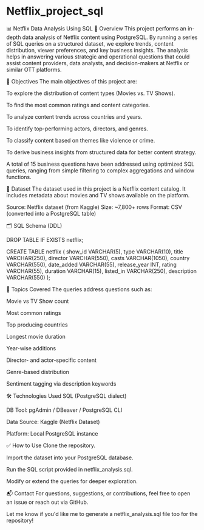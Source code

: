 # Netflix_project_sql

📊 Netflix Data Analysis Using SQL
📌 Overview
This project performs an in-depth data analysis of Netflix content using PostgreSQL. By running a series of SQL queries on a structured dataset, we explore trends, content distribution, viewer preferences, and key business insights. The analysis helps in answering various strategic and operational questions that could assist content providers, data analysts, and decision-makers at Netflix or similar OTT platforms.

🎯 Objectives
The main objectives of this project are:

To explore the distribution of content types (Movies vs. TV Shows).

To find the most common ratings and content categories.

To analyze content trends across countries and years.

To identify top-performing actors, directors, and genres.

To classify content based on themes like violence or crime.

To derive business insights from structured data for better content strategy.

A total of 15 business questions have been addressed using optimized SQL queries, ranging from simple filtering to complex aggregations and window functions.

📁 Dataset
The dataset used in this project is a Netflix content catalog. It includes metadata about movies and TV shows available on the platform.

Source: Netflix dataset (from Kaggle)
Size: ~7,800+ rows
Format: CSV (converted into a PostgreSQL table)

🗂️ SQL Schema (DDL)

DROP TABLE IF EXISTS netflix;

CREATE TABLE netflix (
    show_id VARCHAR(5),
    type VARCHAR(10),
    title VARCHAR(250),
    director VARCHAR(550),
    casts VARCHAR(1050),
    country VARCHAR(550),
    date_added VARCHAR(55),
    release_year INT,
    rating VARCHAR(55),
    duration VARCHAR(15),
    listed_in VARCHAR(250),
    description VARCHAR(550)
);

🧠 Topics Covered
The queries address questions such as:

Movie vs TV Show count

Most common ratings

Top producing countries

Longest movie duration

Year-wise additions

Director- and actor-specific content

Genre-based distribution

Sentiment tagging via description keywords

🛠️ Technologies Used
SQL (PostgreSQL dialect)

DB Tool: pgAdmin / DBeaver / PostgreSQL CLI

Data Source: Kaggle (Netflix Dataset)

Platform: Local PostgreSQL instance

✅ How to Use
Clone the repository.

Import the dataset into your PostgreSQL database.

Run the SQL script provided in netflix_analysis.sql.

Modify or extend the queries for deeper exploration.

📬 Contact
For questions, suggestions, or contributions, feel free to open an issue or reach out via GitHub.

Let me know if you'd like me to generate a netflix_analysis.sql file too for the repository!
